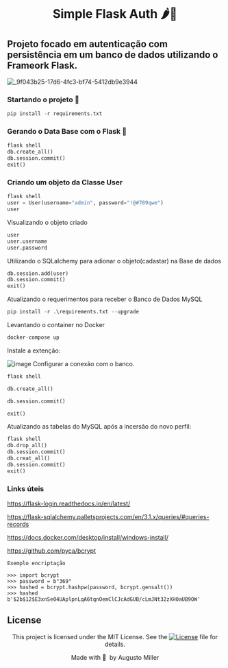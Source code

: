 <div align="center">
 <h1>Simple Flask Auth 🌶️🔐 </h1>
</div>

## Projeto focado em autenticação com persistência em um banco de dados utilizando o Frameork Flask.


![_9f043b25-17d6-4fc3-bf74-5412db9e3944](https://github.com/augustomiller/lab_flask/assets/990877/52320f53-f134-426d-be65-410700a22aeb)

### Startando o projeto 🚀

```python
pip install -r requirements.txt
```

### Gerando o Data Base com o Flask 📅

```python
flask shell
db.create_all()
db.session.commit()
exit()
```

### Criando um objeto da Classe User

```python
flask shell
user = User(username="admin", password="!@#789qwe")
user
```
Visualizando o objeto criado
```python
user
user.username
user.password
```
Utilizando o SQLalchemy para adionar o objeto(cadastar) na Base de dados
```python
db.session.add(user)
db.session.commit()
exit()
```
Atualizando o requerimentos para receber o Banco de Dados MySQL
```python
pip install -r .\requirements.txt --upgrade
```
Levantando o container no Docker
```python
docker-compose up
```
Instale a extenção:

![image](https://github.com/rocketseat-education/sample-flask-auth/assets/990877/87ec053b-1955-45de-b20d-73a25f2548f9)
Configurar a conexão com o banco.

```python
flask shell
```
```python
db.create_all()
```
```python
db.session.commit()
```
```python
exit()
```
Atualizando as tabelas do MySQL após a incersão do novo perfil:
```python
flask shell
db.drop_all()
db.session.commit()
db.creat_all()
db.session.commit()
exit()
```



### Links úteis

https://flask-login.readthedocs.io/en/latest/

https://flask-sqlalchemy.palletsprojects.com/en/3.1.x/queries/#queries-records

https://docs.docker.com/desktop/install/windows-install/

https://github.com/pyca/bcrypt
```
Exemplo encriptação

>>> import bcrypt
>>> password = b"369"
>>> hashed = bcrypt.hashpw(password, bcrypt.gensalt())
>>> hashed
b'$2b$12$E3xnSe04UAplpnLqA6tqnOemClCJcAdGUB/cLmJNt32zXH0aUB9OW'
```


## License

<div align="center">
  
<p>This project is licensed under the MIT License. See the
  <a href="https://mit-license.org/">
    <img src="https://img.shields.io/static/v1?label=license&message=MIT&color=5965E0&labelColor=121214" alt="License"></a> file for details.</p>
<p>Made with&nbsp;💙 &nbsp;by Augusto Miller</p>
  
<div>
